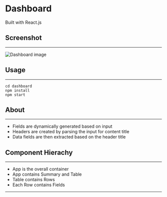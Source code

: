 # Dashboard
Built with React.js

## Screenshot
----
![Dashboard image]("./dashboardScreenshot.jpg")

## Usage
----
    cd dashboard
    npm install
    npm start

## About
----
* Fields are dynamically generated based on input
* Headers are created by parsing the input for content title
* Data fields are then extracted based on the header title

## Component Hierachy
----

* App is the overall container
* App contains Summary and Table
* Table contains Rows
* Each Row contains Fields

----
